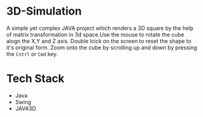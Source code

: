 # 3D-Simulation
A simple yet complex JAVA project which renders a 3D square by the help of matrix transformation in 3d space.Use the mouse to rotate the cube alogn the X,Y and Z axis. Double lcick on the screen to reset the shape to it's original form. Zoom onto the cube by scrolling up and down by pressing the `Cntrl` or `Cmd` key.

# Tech Stack
* Java
* Swing
* JAVA3D

